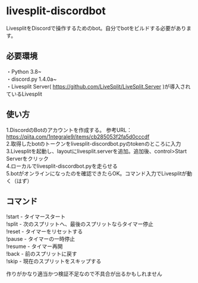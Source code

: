# livesplit-discordbot
LivesplitをDiscordで操作するためのbot。自分でbotをビルドする必要があります。

## 必要環境
・Python 3.8~  
・discord.py 1.4.0a~  
・Livesplit Server( https://github.com/LiveSplit/LiveSplit.Server )が導入されているLivesplit  

## 使い方
1.DiscordのBotのアカウントを作成する。  参考URL：https://qiita.com/1ntegrale9/items/cb285053f2fa5d0cccdf   
2.取得したbotのトークンをlivesplit-discordbot.pyのtokenのところに入力  
3.Livesplitを起動し、layoutにlivesplit.serverを追加。追加後、control>Start Serverをクリック  
4.ローカルでlivesplit-discordbot.pyを走らせる  
5.botがオンラインになったのを確認できたらOK。コマンド入力でLivesplitが動く（はず）

## コマンド
!start - タイマースタート  
!split - 次のスプリットへ、最後のスプリットならタイマー停止  
!reset - タイマーをリセットする  
!pause - タイマーの一時停止  
!resume - タイマー再開  
!back - 前のスプリットに戻す  
!skip - 現在のスプリットをスキップする 

作りがかなり適当かつ検証不足なので不具合が出るかもしれません
